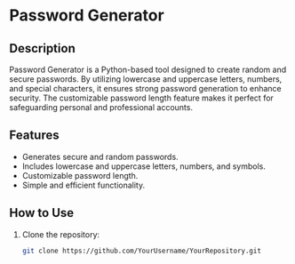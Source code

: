 # Password Generator

## Description
Password Generator is a Python-based tool designed to create random and secure passwords. By utilizing lowercase and uppercase letters, numbers, and special characters, it ensures strong password generation to enhance security. The customizable password length feature makes it perfect for safeguarding personal and professional accounts.

## Features
- Generates secure and random passwords.
- Includes lowercase and uppercase letters, numbers, and symbols.
- Customizable password length.
- Simple and efficient functionality.

## How to Use
1. Clone the repository:
   ```bash
   git clone https://github.com/YourUsername/YourRepository.git